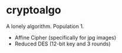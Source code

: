 # cryptoalgo

A lonely algorithm. Population 1.
- Affine Cipher (specifically for jpg images)
- Reduced DES (12-bit key and 3 rounds)
